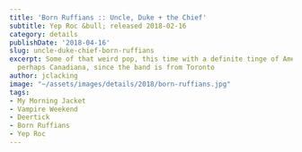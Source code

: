 ```yaml
---
title: 'Born Ruffians :: Uncle, Duke + the Chief'
subtitle: Yep Roc &bull; released 2018-02-16
category: details
publishDate: '2018-04-16'
slug: uncle-duke-chief-born-ruffians
excerpt: Some of that weird pop, this time with a definite tinge of Americana, or
  perhaps Canadiana, since the band is from Toronto
author: jclacking
image: "~/assets/images/details/2018/born-ruffians.jpg"
tags:
- My Morning Jacket
- Vampire Weekend
- Deertick
- Born Ruffians
- Yep Roc
---
```


